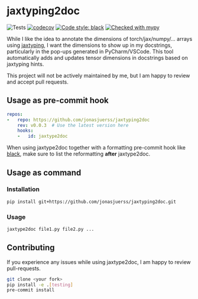 # jaxtyping2doc
![Tests](https://github.com/jonasjuerss/jaxtyping2doc/actions/workflows/tests.yml/badge.svg)
[![codecov](https://codecov.io/gh/jonasjuerss/jaxtyping2doc/graph/badge.svg?token=lA4UfX1ScI)](https://codecov.io/gh/jonasjuerss/jaxtyping2doc)
[![Code style: black](https://img.shields.io/badge/code%20style-black-000000.svg)](https://github.com/psf/black)
[![Checked with mypy](http://www.mypy-lang.org/static/mypy_badge.svg)](http://mypy-lang.org/)

While I like the idea to annotate the dimensions of torch/jax/numpy/... arrays using [jaxtyping](https://github.com/patrick-kidger/jaxtyping), I want the dimensions to show up in my docstrings, particularly in the pop-ups generated in PyCharm/VSCode. This tool automatically adds and updates tensor dimensions in docstrings based on jaxtyping hints.

This project will not be actively maintained by me, but I am happy to review and accept pull requests.

## Usage as pre-commit hook
```yaml
repos:
-   repo: https://github.com/jonasjuerss/jaxtyping2doc
    rev: v0.0.3  # Use the latest version here
    hooks:
    -   id: jaxtype2doc
```
When using jaxtype2doc together with a formatting pre-commit hook like [black](https://github.com/psf/black), make sure to list the reformatting **after** jaxtype2doc.

## Usage as command
### Installation
```bash
pip install git+https://github.com/jonasjuerss/jaxtyping2doc.git
```
### Usage
```bash
jaxtype2doc file1.py file2.py ...
```

## Contributing
If you experience any issues while using jaxtype2doc, I am happy to review pull-requests.

```bash
git clone <your fork>
pip install -e .[testing]
pre-commit install
```
